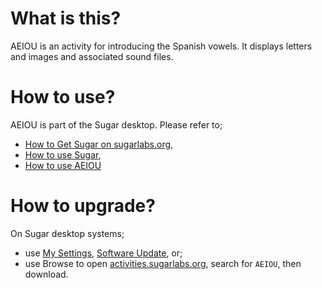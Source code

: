 What is this?
=============

AEIOU is an activity for introducing the Spanish vowels. It displays letters and images and associated sound files.

How to use?
===========

AEIOU is part of the Sugar desktop.  Please refer to;

* [How to Get Sugar on sugarlabs.org](https://sugarlabs.org/),
* [How to use Sugar](https://help.sugarlabs.org/),
* [How to use AEIOU](https://help.sugarlabs.org/aeiou.html)

How to upgrade?
===============

On Sugar desktop systems;
* use [My Settings](https://help.sugarlabs.org/en/my_settings.html), [Software Update](https://help.sugarlabs.org/en/my_settings.html#software-update), or;
* use Browse to open [activities.sugarlabs.org](https://activities.sugarlabs.org/), search for `AEIOU`, then download.
